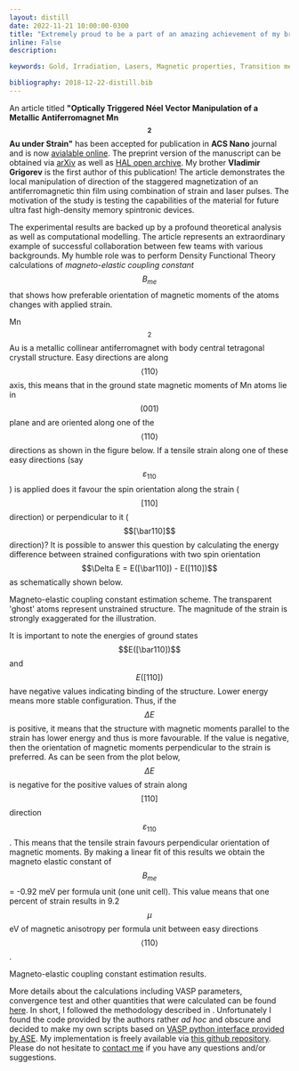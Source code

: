 ```yaml
---
layout: distill
date: 2022-11-21 10:00:00-0300
title: "Extremely proud to be a part of an amazing achievement of my brother Volodia! :trophy:"
inline: False
description: 

keywords: Gold, Irradiation, Lasers, Magnetic properties, Transition metals, Density Functional Theory, Grigorev, ACS Nano, Antiferromagnet

bibliography: 2018-12-22-distill.bib
---
```


An article titled **"Optically Triggered Néel Vector Manipulation of a Metallic Antiferromagnet Mn$$_2$$Au under Strain"** has been accepted for publication in **ACS Nano** journal and is now [avialable online](https://pubs.acs.org/doi/full/10.1021/acsnano.2c07453). The preprint version of the manuscript can be obtained via [arXiv](https://arxiv.org/abs/2205.05411) as well as [HAL open archive](https://hal.archives-ouvertes.fr/hal-03885557v1). My brother **Vladimir Grigorev** is the first author of this publication! The article demonstrates the local manipulation of direction of the staggered magnetization of an antiferromagnetic thin film using combination of strain and laser pulses. The motivation of the study is testing the capabilities of the material for future ultra fast high-density memory spintronic devices.

The experimental results are backed up by a profound theoretical analysis as well as computational modelling. The article represents an extraordinary example of successful collaboration between few teams with various backgrounds. My humble role was to perform Density Functional Theory calculations of _magneto-elastic coupling constant_ $$B_{me}$$ that shows how preferable orientation of magnetic moments of the atoms changes with applied strain.

Mn$$_2$$Au is a metallic collinear antiferromagnet with body central tetragonal crystall structure. Easy directions are along $$\langle 110 \rangle$$ axis, this means that in the ground state magnetic moments of Mn atoms lie in $$(001)$$ plane and are oriented along one of the $$\langle 110 \rangle $$ directions as shown in the figure below. If a tensile strain along one of these easy directions (say $$\varepsilon _{110}$$) is applied does it favour the spin orientation along the strain ($$[110]$$ direction) or perpendicular to it ($$[\bar110]$$ direction)? It is possible to answer this question by calculating the energy difference between strained configurations with two spin orientation $$\Delta E = E([\bar110]) - E([110])$$ as schematically shown below.

<div class="row">
    <div class="col-sm mt-3 mt-md-0">
        <img class="img-fluid" src="{{ '/assets/img/delta_E.png' | relative_url }}" alt="" title="Magneto-elastic coupling constant estimation scheme"/>
    </div>
</div>
<div class="caption">
    Magneto-elastic coupling constant estimation scheme. The transparent 'ghost' atoms represent unstrained structure. The magnitude of the strain is strongly exaggerated for the illustration.
</div>

It is important to note the energies of ground states $$E([\bar110])$$ and $$E([110])$$ have negative values indicating binding of the structure. Lower energy means more stable configuration. Thus, if the $$ \Delta E $$ is positive, it means that the structure with magnetic moments parallel to the strain has lower energy and thus is more favourable. If the value is negative, then the orientation of magnetic moments perpendicular to the strain is preferred. As can be seen from the plot below, $$\Delta E$$ is negative for the positive values of strain along $$[110]$$ direction $$\varepsilon _{110}$$. This means that the tensile strain favours perpendicular orientation of magnetic moments. By making a linear fit of this results we obtain the magneto elastic constant of $$ B_{me}$$ = -0.92 meV per formula unit (one unit cell). This value means that one percent of strain results in 9.2 $$\mu$$eV of magnetic anisotropy per formula unit between easy directions $$\langle 110 \rangle$$.

<div class="justify-content-sm-center">
    <div class="col-sm mt-3 mt-md-0">
        <img class="img-fluid rounded z-depth-1" src="{{ '/assets/img/smaller_strain_magnetostriction_pages.png' | relative_url }}" alt="" title="Magneto-elastic coupling constant estimation results"/>
    </div>
</div>
<div class="caption">
    Magneto-elastic coupling constant estimation results.
</div>


More details about the calculations including VASP parameters, convergence test and other quantities that were calculated can be found [here](https://github.com/pgrigorev/Mn2Au_strain/blob/main/Mn2Au_strain_summary.pdf). In short, I followed the methodology described in <d-cite key="Nieves2021"></d-cite>. Unfortunately I found the code provided by the authors rather _ad hoc_ and obscure and decided to make my own scripts based on [VASP python interface provided by ASE](https://wiki.fysik.dtu.dk/ase/ase/calculators/vasp.html). My implementation is freely available via [this github repository](https://github.com/pgrigorev/Mn2Au_strain). Please do not hesitate to [contact me](mailto:Petr.Y.Grigorev@gmail.com) if you have any questions and/or suggestions.
